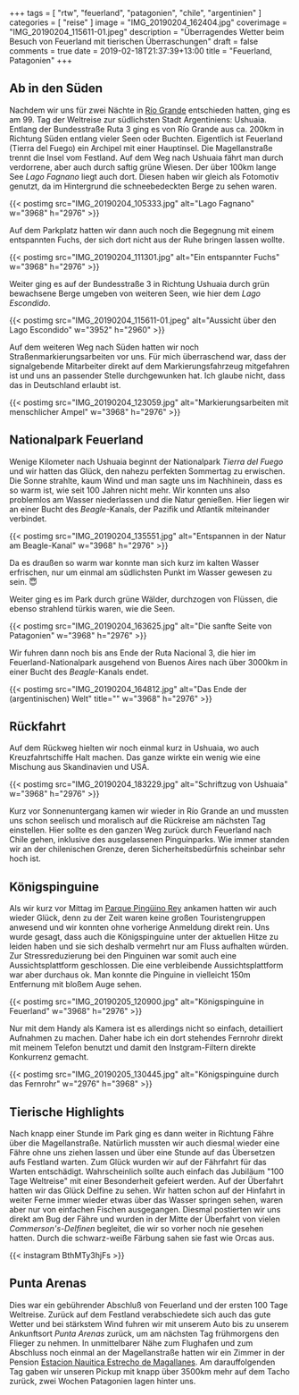 +++
tags = [
    "rtw",
    "feuerland",
    "patagonien",
    "chile",
    "argentinien"
    ]
categories = [
    "reise"
]
image = "IMG_20190204_162404.jpg"
coverimage = "IMG_20190204_115611-01.jpeg"
description = "Überragendes Wetter beim Besuch von Feuerland mit tierischen Überraschungen"
draft = false
comments = true
date = 2019-02-18T21:37:39+13:00
title = "Feuerland, Patagonien"
+++

## Ab in den Süden

Nachdem wir uns für zwei Nächte in [Río Grande](/post/rtw-nach-feuerland/) entschieden hatten, ging es am 99. Tag der Weltreise zur südlichsten Stadt Argentiniens: Ushuaia. Entlang der Bundesstraße Ruta 3 ging es von Río Grande aus ca. 200km in Richtung Süden entlang vieler Seen oder Buchten. Eigentlich ist Feuerland (Tierra del Fuego) ein Archipel mit einer Hauptinsel. Die Magellanstraße trennt die Insel vom Festland. Auf dem Weg nach Ushuaia fährt man durch verdorrene, aber auch durch saftig grüne Wiesen. Der über 100km lange See _Lago Fagnano_ liegt auch dort. Diesen haben wir gleich als Fotomotiv genutzt, da im Hintergrund die schneebedeckten Berge zu sehen waren.

{{< postimg src="IMG_20190204_105333.jpg" alt="Lago Fagnano" w="3968" h="2976" >}}

Auf dem Parkplatz hatten wir dann auch noch die Begegnung mit einem entspannten Fuchs, der sich dort nicht aus der Ruhe bringen lassen wollte.

{{< postimg src="IMG_20190204_111301.jpg" alt="Ein entspannter Fuchs" w="3968" h="2976" >}}

Weiter ging es auf der Bundesstraße 3 in Richtung Ushuaia durch grün bewachsene Berge umgeben von weiteren Seen, wie hier dem _Lago Escondido_.

{{< postimg src="IMG_20190204_115611-01.jpeg" alt="Aussicht über den Lago Escondido" w="3952" h="2960" >}}

Auf dem weiteren Weg nach Süden hatten wir noch Straßenmarkierungsarbeiten vor uns. Für mich überraschend war, dass der signalgebende Mitarbeiter direkt auf dem Markierungsfahrzeug mitgefahren ist und uns an passender Stelle durchgewunken hat. Ich glaube nicht, dass das in Deutschland erlaubt ist.

{{< postimg src="IMG_20190204_123059.jpg" alt="Markierungsarbeiten mit menschlicher Ampel" w="3968" h="2976" >}}

## Nationalpark Feuerland

Wenige Kilometer nach Ushuaia beginnt der Nationalpark _Tierra del Fuego_ und wir hatten das Glück, den nahezu perfekten Sommertag zu erwischen. Die Sonne strahlte, kaum Wind und man sagte uns im Nachhinein, dass es so warm ist, wie seit 100 Jahren nicht mehr. Wir konnten uns also problemlos am Wasser niederlassen und die Natur genießen. Hier liegen wir an einer Bucht des _Beagle_-Kanals, der Pazifik und Atlantik miteinander verbindet.

{{< postimg src="IMG_20190204_135551.jpg" alt="Entspannen in der Natur am Beagle-Kanal" w="3968" h="2976" >}}

Da es draußen so warm war konnte man sich kurz im kalten Wasser erfrischen, nur um einmal am südlichsten Punkt im Wasser gewesen zu sein. 😇

Weiter ging es im Park durch grüne Wälder, durchzogen von Flüssen, die ebenso strahlend türkis waren, wie die Seen.

{{< postimg src="IMG_20190204_163625.jpg" alt="Die sanfte Seite von Patagonien" w="3968" h="2976" >}}

Wir fuhren dann noch bis ans Ende der Ruta Nacional 3, die hier im Feuerland-Nationalpark ausgehend von Buenos Aires nach über 3000km in einer Bucht des _Beagle_-Kanals endet.

{{< postimg src="IMG_20190204_164812.jpg" alt="Das Ende der (argentinischen) Welt" title="" w="3968" h="2976" >}}

## Rückfahrt

Auf dem Rückweg hielten wir noch einmal kurz in Ushuaia, wo auch Kreuzfahrtschiffe Halt machen. Das ganze wirkte ein wenig wie eine Mischung aus Skandinavien und USA.

{{< postimg src="IMG_20190204_183229.jpg" alt="Schriftzug von Ushuaia" w="3968" h="2976" >}}

Kurz vor Sonnenuntergang kamen wir wieder in Río Grande an und mussten uns schon seelisch und moralisch auf die Rückreise am nächsten Tag einstellen. Hier sollte es den ganzen Weg zurück durch Feuerland nach Chile gehen, inklusive des ausgelassenen Pinguinparks. Wie immer standen wir an der chilenischen Grenze, deren Sicherheitsbedürfnis scheinbar sehr hoch ist. 

## Königspinguine

Als wir kurz vor Mittag im [Parque Pingüino Rey](https://goo.gl/maps/opF7REHU7HL2) ankamen hatten wir auch wieder Glück, denn zu der Zeit waren keine großen Touristengruppen anwesend und wir konnten ohne vorherige Anmeldung direkt rein. Uns wurde gesagt, dass auch die Königspinguine unter der aktuellen Hitze zu leiden haben und sie sich deshalb vermehrt nur am Fluss aufhalten würden. Zur Stressreduzierung bei den Pinguinen war somit auch eine Aussichtsplattform geschlossen. Die eine verbleibende Aussichtsplattform war aber durchaus ok. Man konnte die Pinguine in vielleicht 150m Entfernung mit bloßem Auge sehen. 

{{< postimg src="IMG_20190205_120900.jpg" alt="Königspinguine in Feuerland" w="3968" h="2976" >}}

Nur mit dem Handy als Kamera ist es allerdings nicht so einfach, detailliert Aufnahmen zu machen. Daher habe ich ein dort stehendes Fernrohr direkt mit meinem Telefon benutzt und damit den Instgram-Filtern direkte Konkurrenz gemacht.

{{< postimg src="IMG_20190205_130445.jpg" alt="Königspinguine durch das Fernrohr" w="2976" h="3968" >}}

## Tierische Highlights

Nach knapp einer Stunde im Park ging es dann weiter in Richtung Fähre über die Magellanstraße. Natürlich mussten wir auch diesmal wieder eine Fähre ohne uns ziehen lassen und über eine Stunde auf das Übersetzen aufs Festland warten. Zum Glück wurden wir auf der Fährfahrt für das Warten entschädigt. Wahrscheinlich sollte auch einfach das Jubiläum "100 Tage Weltreise" mit einer Besonderheit gefeiert werden. Auf der Überfahrt hatten wir das Glück Delfine zu sehen. Wir hatten schon auf der Hinfahrt in weiter Ferne immer wieder etwas über das Wasser springen sehen, waren aber nur von einfachen Fischen ausgegangen. Diesmal postierten wir uns direkt am Bug der Fähre und wurden in der Mitte der Überfahrt von vielen _Commerson's-Delfinen_ begleitet, die wir so vorher noch nie gesehen hatten. Durch die schwarz-weiße Färbung sahen sie fast wie Orcas aus.

{{< instagram BthMTy3hjFs >}}

## Punta Arenas

Dies war ein gebührender Abschluß von Feuerland und der ersten 100 Tage Weltreise. Zurück auf dem Festland verabschiedete sich auch das gute Wetter und bei stärkstem Wind fuhren wir mit unserem Auto bis zu unserem Ankunftsort _Punta Arenas_ zurück, um am nächsten Tag frühmorgens den Flieger zu nehmen. In unmittelbarer Nähe zum Flughafen und zum Abschluss noch einmal an der Magellanstraße hatten wir ein Zimmer in der Pension [Estacion Nauitica Estrecho de Magallanes](https://goo.gl/maps/xdkQuJL4HRD2). Am darauffolgenden Tag gaben wir unseren Pickup mit knapp über 3500km mehr auf dem Tacho zurück, zwei Wochen Patagonien lagen hinter uns.